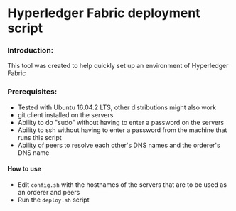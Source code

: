 # Hyperledger Fabric deployment script


### Introduction:
This tool was created to help quickly set up an environment of Hyperledger Fabric

### Prerequisites:

- Tested with Ubuntu 16.04.2 LTS, other distributions might also work
- git client installed on the servers
- Ability to do "sudo" without having to enter a password on the servers
- Ability to ssh without having to enter a password from the machine that runs this script
- Ability of peers to resolve each other's DNS names and the orderer's DNS name

#### How to use
- Edit `config.sh` with the hostnames of the servers that are to be used as an orderer and peers
- Run the `deploy.sh` script



